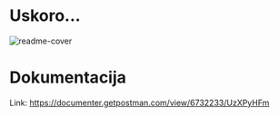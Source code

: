 # Uskoro...
![readme-cover](https://user-images.githubusercontent.com/18018664/180836063-f2b9337b-e4e9-4bdb-ac11-65190401e2e4.png)

# Dokumentacija
Link: https://documenter.getpostman.com/view/6732233/UzXPyHFm
